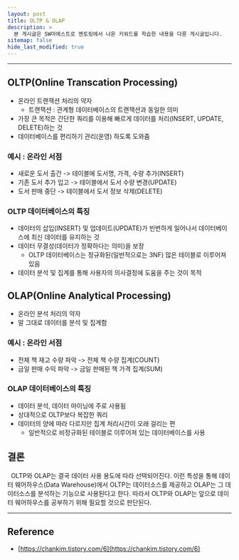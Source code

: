 ```yaml
---
layout: post
title: OLTP & OLAP
description: >
  본 게시글은 SW마에스트로 멘토링에서 나온 키워드를 학습한 내용을 다룬 게시글입니다.
sitemap: false
hide_last_modified: true
---
```


---

## OLTP(Online Transcation Processing)

- 온라인 트랜잭션 처리의 약자
  - 트랜잭션 : 관계형 데이터베이스의 트랜잭션과 동일한 의미
- 가장 큰 목적은 간단한 쿼리를 이용해 빠르게 데이터를 처리(INSERT, UPDATE, DELETE)하는 것
- 데이터베이스를 편리하기 관리(운영) 하도록 도와줌

### 예시 : 온라인 서점

- 새로운 도서 출간 -> 테이블에 도서명, 가격, 수량 추가(INSERT)
- 기존 도서 추가 입고 -> 테이블에서 도서 수량 변경(UPDATE)
- 도서 판매 중단 -> 테이블에서 도서 정보 삭제(DELETE)

### OLTP 데이터베이스의 특징

- 데이터의 삽입(INSERT) 및 업데이트(UPDATE)가 빈번하게 일어나서 데이터베이스에 최신 데이터를 유지하는 것
- 데이터 무결성(데이터가 정확하다는 의미)을 보장
  - OLTP 데이터베이스는 정규화된(일반적으로는 3NF) 많은 테이블로 이루어져 있음
- 데이터 분석 및 집계를 통해 사용자의 의사결정에 도움을 주는 것이 목적

## OLAP(Online Analytical Processing)

- 온라인 분석 처리의 약자
- 말 그대로 데이터를 분석 및 집계함

### 예시 : 온라인 서점

- 전체 책 재고 수량 파악 -> 전체 책 수량 집계(COUNT)
- 금일 판매 수익 파악 -> 금일 판매된 책 가격 집계(SUM)

### OLAP 데이터베이스의 특징

- 데이터 분석, 데이터 마이닝에 주로 사용됨
- 상대적으로 OLTP보다 복잡한 쿼리
- 데이터의 양에 따라 다르지만 집계 처리시간이 오래 걸리는 편
  - 일반적으로 비정규화된 테이블로 이루어져 있는 데이터베이스를 사용

## 결론

&nbsp; OLTP와 OLAP는 결국 데이터 사용 용도에 따라 선택되어진다. 이런 특성을 통해 데이터 웨어하우스(Data Warehouse)에서 OLTP는 데이터소스를 제공하고 OLAP는 그 데이터소스를 분석하는 기능으로 사용된다고 한다. 따라서 OLTP와 OLAP는 앞으로 데이터 웨어하우스를 공부하기 위해 필요할 것으로 판단된다.

---

## Reference

- [https://chankim.tistory.com/6](https://chankim.tistory.com/6)
